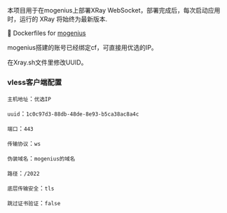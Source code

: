 ﻿
本项目用于在mogenius上部署XRay WebSocket，部署完成后，每次启动应用时，运行的 XRay 将始终为最新版本.

:whale: Dockerfiles for [mogenius](https://mogenius.io)

mogenius搭建的账号已经绑定cf，可直接用优选的IP。

在Xray.sh文件里修改UUID。

###  vless客户端配置

`主机地址`：`优选IP`

`uuid`：`1c0c97d3-88db-48de-8e93-b5ca38ac8a4c`

`端口`：`443`

`传输协议`：`ws`

`伪装域名`：`mogenius的域名`

`路径`：`/2022`

`底层传输安全`：`tls`

`跳过证书验证`：`false`